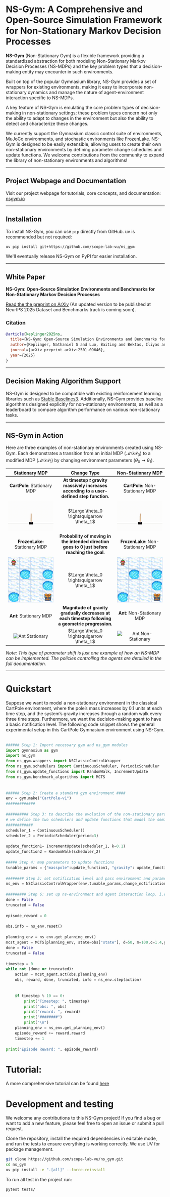 # NS-Gym: A Comprehensive and Open-Source Simulation Framework for Non-Stationary Markov Decision Processes

**NS-Gym** (Non-Stationary Gym) is a flexible framework providing a standardized abstraction for both modeling Non-Stationary Markov Decision Processes (NS-MDPs) and the key problem types that a decision-making entity may encounter in such environments.

Built on top of the popular Gymnasium library, NS-Gym provides a set of wrappers for existing environments, making it easy to incorporate non-stationary dynamics and manage the nature of agent-environment interaction specific to NS-MDPs.

A key feature of NS-Gym is emulating the core problem types of decision-making in non-stationary settings; these problem types concern not only the ability to adapt to changes in the environment but also the ability to detect and characterize these changes. 

We currently support the Gymnasium classic control suite of environments, MuJoCo environments, and stochastic environments like FrozenLake. NS-Gym is designed to be easily extensible, allowing users to create their own non-stationary environments by defining parameter change schedules and update functions. We welcome contributions from the community to expand the library of non-stationary environments and algorithms!

---

## Project Webpage and Documentation

Visit our project webpage for tutorials, core concepts, and documentation: [nsgym.io](https://nsgym.io) 

---

## Installation

To install NS-Gym, you can use `pip` directly from GitHub. uv is recommended but not required:

```bash
uv pip install git+https://github.com/scope-lab-vu/ns_gym
```

We'll eventually release NS-Gym on PyPI for easier installation.

-----

## White Paper

**NS-Gym: Open-Source Simulation Environments and Benchmarks for Non-Stationary Markov Decision Processes**

[Read the the preprint on ArXiv](https://arxiv.org/abs/2501.09646) (An updated version to be published at NeurIPS 2025 Dataset and Benchmarks track is coming soon).

### Citation

```bibtex
@article{keplinger2025ns,
  title={NS-Gym: Open-Source Simulation Environments and Benchmarks for Non-Stationary Markov Decision Processes},
  author={Keplinger, Nathaniel S and Luo, Baiting and Bektas, Iliyas and Zhang, Yunuo and Wray, Kyle Hollins and Laszka, Aron and Dubey, Abhishek and Mukhopadhyay, Ayan},
  journal={arXiv preprint arXiv:2501.09646},
  year={2025}
}
```

-----

## Decision Making Algorithm Support

NS-Gym is designed to be compatible with existing reinforcement learning libraries such as [Stable Baselines3](https://stable-baselines3.readthedocs.io/en/master/). Additionally, NS-Gym provides baseline algorithms designed explicitly for non-stationary environments, as well as a leaderboard to compare algorithm performance on various non-stationary tasks.

-----

##  NS-Gym in Action

Here are three examples of non-stationary environments created using NS-Gym. Each demonstrates a transition from an initial MDP ($\mathcal{MDP}_0$) to a modified MDP ($\mathcal{MDP}_1$) by changing environment parameters ($\theta_0 \rightsquigarrow \theta_1$).

| Stationary MDP | Change Type | Non-Stationary MDP |
| :---: | :---: | :---: |
| **CartPole:** Stationary MDP | **At timestep $t$ gravity massively increases according to a user-defined step function.** | **CartPole:** Non-Stationary MDP |
| ![CartPole Stationary](docs/source/_static/images/cartpole_stationary.gif) | $\Large \theta_0 \rightsquigarrow \theta_1$ | ![CartPole Non-Stationary](docs/source/_static/images/cartpole_nonstationary.gif) |
| **FrozenLake:** Stationary MDP | **Probability of moving in the intended direction goes to 0 just before reaching the goal.** | **FrozenLake:** Non-Stationary MDP |
| ![FrozenLake Stationary](docs/source/_static/images/frozen_lake_stationary.gif) | $\Large \theta_0 \rightsquigarrow \theta_1$ | ![FrozenLake Non-Stationary](docs/source/_static/images/frozenlake_nonstationary.gif) |
| **Ant:** Stationary MDP | **Magnitude of gravity gradually decreases at each timestep following a geometric progression.** | **Ant:** Non-Stationary MDP |
| ![Ant Stationary](docs/source/_static/images/ant_stationary.gif) | $\Large \theta_0 \rightsquigarrow \theta_1$ | ![Ant Non-Stationary](docs/source/_static/images/ant_non_stationary.gif) |

*Note: This type of parameter shift is just one example of how an NS-MDP can be implemented. The policies controlling the agents are detailed in the full documentation.*

------


# Quickstart
Suppose we want to model a non-stationary environment in the classical CartPole environment, where the pole’s mass increases by 0.1 units at each time step, and the system’s gravity increases through a random walk every three time steps. Furthermore, we want the decision-making agent to have a basic notification level. The following code snippet shows the general experimental setup in this CartPole Gymnasium environment using NS-Gym.

```python

###### Step 1: Import necessary gym and ns_gym modules
import gymnasium as gym
import ns_gym
from ns_gym.wrappers import NSClassicControlWrapper
from ns_gym.schedulers import ContinuousScheduler, PeriodicScheduler
from ns_gym.update_functions import RandomWalk, IncrementUpdate
from ns_gym.benchmark_algorithms import MCTS


###### Step 2: Create a standard gym environment ####
env = gym.make("CartPole-v1")
#############

########## Step 3: to describe the evolution of the non-stationary parameters, 
# we define the two schedulers and update functions that model the semi-Markov chain over the relevant parameters
############
scheduler_1 = ContinuousScheduler()
scheduler_2 = PeriodicScheduler(period=3)

update_function1= IncrementUpdate(scheduler_1, k=0.1)
update_function2 = RandomWalk(scheduler_2)

##### Step 4: map parameters to update functions
tunable_params = {"masspole":update_function1, "gravity": update_function2}

######## Step 5: set notification level and pass environment and parameters into wrapper
ns_env = NSClassicControlWrapper(env,tunable_params,change_notification=True)

######### Step 6: set up ns-environment and agent interaction loop. i.e ... 
done = False
truncated = False

episode_reward = 0

obs,info = ns_env.reset()

planning_env = ns_env.get_planning_env()
mcst_agent = MCTS(planning_env, state=obs["state"], d=50, m=100,c=1.4,gamma=0.99)
done = False
truncated = False

timestep = 0
while not (done or truncated):
    action = mcst_agent.act(obs,planning_env)
    obs, reward, done, truncated, info = ns_env.step(action)


    if timestep % 10 == 0:
        print("Timestep: ", timestep)
        print("obs: ", obs)
        print("reward: ", reward)   
        print("########")
        print("\n")
    planning_env = ns_env.get_planning_env()
    episode_reward += reward.reward
    timestep += 1

print("Episode Reward: ", episode_reward)
```

# Tutorial:

A more comprehensive tutorial can be found [here](tutorial.ipynb)

# Development and testing

We welcome any contributions to this NS-Gym project! If you find a bug or want to add a new feature, please feel free to open an issue or submit a pull request.

Clone the repository, install the required dependencies in editable mode, and run the tests to ensure everything is working correctly. We use UV for package management. 

```bash
git clone https://github.com/scope-lab-vu/ns_gym.git
cd ns_gym
uv pip install -e ".[all]" --force-reinstall
```

To run all test in the project run: 

```bash
pytest tests/
```





